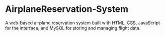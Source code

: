# AirplaneReservation-System
A web-based airplane reservation system built with HTML, CSS, JavaScript for the interface, and MySQL for storing and managing flight data.
